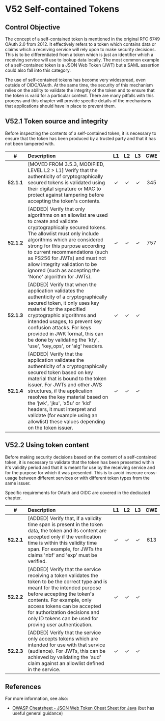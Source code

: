 # V52 Self-contained Tokens

## Control Objective

The concept of a self-contained token is mentioned in the original RFC 6749 OAuth 2.0 from 2012. It effectively refers to a token which contains data or claims which a receiving service will rely upon to make security decisions. This is to be differentiated from a token which is just an identifier which a receiving service will use to lookup data locally. The most common example of a self-contained token is a JSON Web Token (JWT) but a SAML assertion could also fall into this category.

The use of self-contained tokens has become very widespread, even outside of OIDC/OAuth. At the same time, the security of this mechanism relies on the ability to validate the integrity of the token and to ensure that the token is valid for a particular context. There are many pitfalls with this process and this chapter will provide specific details of the mechanisms that applications should have in place to prevent them.

## V52.1 Token source and integrity

Before inspecting the contents of a self-contained token, it is necessary to ensure that the token has been produced by a trusted party and that it has not been tampered with.

| # | Description | L1 | L2 | L3 | CWE |
| :---: | :--- | :---: | :---: | :---: | :---: |
| **52.1.1** | [MOVED FROM 3.5.3, MODIFIED, LEVEL L2 > L1] Verify that the authenticity of cryptographically secured tokens is validated using their digital signature or MAC to protect against tampering before accepting the token's contents. | ✓ | ✓ | ✓ | 345 |
| **52.1.2** | [ADDED] Verify that only algorithms on an allowlist are used to create and validate cryptographically secured tokens. The allowlist must only include algorithms which are considered strong for this purpose according to current recommendations (such as PS256 for JWTs) and must not allow integrity validation to be ignored (such as accepting the 'None' algorithm for JWTs). | ✓ | ✓ | ✓ | 757 |
| **52.1.3** | [ADDED] Verify that when the application validates the authenticity of a cryptographically secured token, it only uses key material for the specified cryptographic algorithms and intended usages, to prevent key confusion attacks. For keys provided in JWK format, this can be done by validating the 'kty', 'use', 'key_ops', or 'alg' headers. | ✓ | ✓ | ✓ | |
| **52.1.4** | [ADDED] Verify that the application validates the authenticity of a cryptographically secured token based on key material that is bound to the token issuer. For JWTs and other JWS structures, if the application resolves the key material based on the 'jwk', 'jku', 'x5u' or 'kid' headers, it must interpret and validate (for example using an allowlist) these values depending on the token issuer. | ✓ | ✓ | ✓ | |

## V52.2 Using token content

Before making security decisions based on the content of a self-contained token, it is necessary to validate that the token has been presented within it's validity period and that it is meant for use by the receiving service and for the purpose for which it was presented. This is to avoid insecure cross-usage between different services or with different token types from the same issuer.

Specific requirements for OAuth and OIDC are covered in the dedicated chapter.

| # | Description | L1 | L2 | L3 | CWE |
| :---: | :--- | :---: | :---: | :---: | :---: |
| **52.2.1** | [ADDED] Verify that, if a validity time span is present in the token data, the token and its content are accepted only if the verification time is within this validity time span. For example, for JWTs the claims 'nbf' and 'exp' must be verified. | ✓ | ✓ | ✓ | 613 |
| **52.2.2** | [ADDED] Verify that the service receiving a token validates the token to be the correct type and is meant for the intended purpose before accepting the token's contents. For example, only access tokens can be accepted for authorization decisions and only ID tokens can be used for proving user authentication. | ✓ | ✓ | ✓ | |
| **52.2.3** | [ADDED] Verify that the service only accepts tokens which are intended for use with that service (audience). For JWTs, this can be achieved by validating the 'aud' claim against an allowlist defined in the service. | ✓ | ✓ | ✓ | |

## References

For more information, see also:

* [OWASP Cheatsheet - JSON Web Token Cheat Sheet for Java](https://cheatsheetseries.owasp.org/cheatsheets/JSON_Web_Token_for_Java_Cheat_Sheet.html) (but has useful general guidance)
